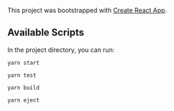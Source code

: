 
This project was bootstrapped with [Create React App](https://github.com/facebook/create-react-app).

## Available Scripts

In the project directory, you can run:

`yarn start`

`yarn test`

`yarn build`

`yarn eject`

